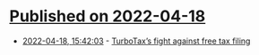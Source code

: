 # [Published on 2022-04-18](index.md)

* [2022-04-18, 15:42:03](https://news.ycombinator.com/item?id=31072202) - [TurboTax’s fight against free tax filing](https://slate.com/technology/2022/04/turbotax-free-file-online-ftc.html)
